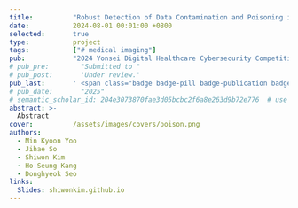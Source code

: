 ```yaml
---
title:          "Robust Detection of Data Contamination and Poisoning in Medical Images"
date:           2024-08-01 00:01:00 +0800
selected:       true
type:           project
tags:           ["# medical imaging"]
pub:            "2024 Yonsei Digital Healthcare Cybersecurity Competition"
# pub_pre:        "Submitted to "
# pub_post:       'Under review.'
pub_last:       ' <span class="badge badge-pill badge-publication badge-warning"><small><strong><i class="fas fa-award mr-1"></i>2nd Place</strong></small></span>'
# pub_date:       "2025"
# semantic_scholar_id: 204e3073870fae3d05bcbc2f6a8e263d9b72e776  # use this to retrieve citation count
abstract: >-
  Abstract
cover:          /assets/images/covers/poison.png
authors:
  - Min Kyoon Yoo
  - Jihae So
  - Shiwon Kim
  - Ho Seung Kang
  - Donghyeok Seo
links:
  Slides: shiwonkim.github.io
---
```

